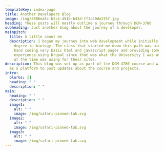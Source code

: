 ```yaml
---
templateKey: index-page
title: Another Developers Blog
image: /img/4896ea5c-b2c4-451b-b43d-ff1c49de235f.jpg
heading: These posts will mostly outline a journey through DGM-3780
subheading: Just another blog about the journey of a developer.
mainpitch:
  title: A little about me
  description: I began my journey into web development while initially pursuing a
    degree in biology. The class that started me down this path was aimed at
    hand coding very basic html and javascript pages and providing some
    experience using Drupal since that was what the University I was attending
    at the time was using for their sites.
description: This blog was set up as part of the DGM-3780 course and will serve
  as a platform to post updates about the course and projects.
intro:
  blurbs: []
  heading: " "
  description: " "
main:
  heading: " "
  description: " "
  image1:
    alt: " "
    image: /img/safari-pinned-tab.svg
  image2:
    alt: " "
    image: /img/safari-pinned-tab.svg
  image3:
    alt: " "
    image: /img/safari-pinned-tab.svg
---
```

